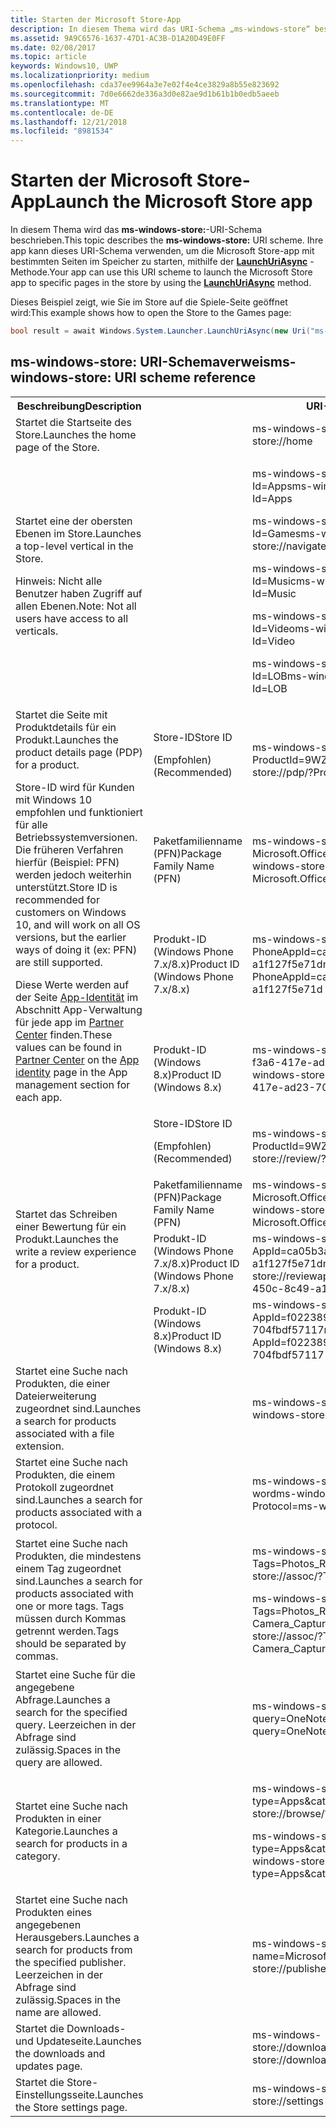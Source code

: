 ```yaml
---
title: Starten der Microsoft Store-App
description: In diesem Thema wird das URI-Schema „ms-windows-store“ beschrieben. Ihre app kann dieses URI-Schema verwenden, um die Microsoft Store-app mit bestimmten Seiten im Speicher zu starten.
ms.assetid: 9A9C6576-1637-47D1-AC3B-D1A20D49E0FF
ms.date: 02/08/2017
ms.topic: article
keywords: Windows10, UWP
ms.localizationpriority: medium
ms.openlocfilehash: cda37ee9964a3e7e02f4e4ce3829a8b55e823692
ms.sourcegitcommit: 7d0e6662de336a3d0e82ae9d1b61b1b0edb5aeeb
ms.translationtype: MT
ms.contentlocale: de-DE
ms.lasthandoff: 12/21/2018
ms.locfileid: "8981534"
---
```

# <a name="launch-the-microsoft-store-app"></a><span data-ttu-id="56221-105">Starten der Microsoft Store-App</span><span class="sxs-lookup"><span data-stu-id="56221-105">Launch the Microsoft Store app</span></span>



<span data-ttu-id="56221-106">In diesem Thema wird das **ms-windows-store:**-URI-Schema beschrieben.</span><span class="sxs-lookup"><span data-stu-id="56221-106">This topic describes the **ms-windows-store:** URI scheme.</span></span> <span data-ttu-id="56221-107">Ihre app kann dieses URI-Schema verwenden, um die Microsoft Store-app mit bestimmten Seiten im Speicher zu starten, mithilfe der [**LaunchUriAsync**](https://msdn.microsoft.com/library/windows/apps/hh701476) -Methode.</span><span class="sxs-lookup"><span data-stu-id="56221-107">Your app can use this URI scheme to launch the Microsoft Store app to specific pages in the store by using the [**LaunchUriAsync**](https://msdn.microsoft.com/library/windows/apps/hh701476) method.</span></span>

<span data-ttu-id="56221-108">Dieses Beispiel zeigt, wie Sie im Store auf die Spiele-Seite geöffnet wird:</span><span class="sxs-lookup"><span data-stu-id="56221-108">This example shows how to open the Store to the Games page:</span></span>

```cs
bool result = await Windows.System.Launcher.LaunchUriAsync(new Uri("ms-windows-store://navigatetopage/?Id=Games"));
```

## <a name="ms-windows-store-uri-scheme-reference"></a><span data-ttu-id="56221-109">ms-windows-store: URI-Schemaverweis</span><span class="sxs-lookup"><span data-stu-id="56221-109">ms-windows-store: URI scheme reference</span></span>

<table>
<tr><th><span data-ttu-id="56221-110">Beschreibung</span><span class="sxs-lookup"><span data-stu-id="56221-110">Description</span></span></th><th></th><th><span data-ttu-id="56221-111">URI-Schema</span><span class="sxs-lookup"><span data-stu-id="56221-111">URI scheme</span></span></th></tr>
<tr><td><span data-ttu-id="56221-112">Startet die Startseite des Store.</span><span class="sxs-lookup"><span data-stu-id="56221-112">Launches the home page of the Store.</span></span></td><td /><td><span data-ttu-id="56221-113">ms-windows-store://home</span><span class="sxs-lookup"><span data-stu-id="56221-113">ms-windows-store://home</span></span></td></tr>
<tr><td><span data-ttu-id="56221-114">Startet eine der obersten Ebenen im Store.</span><span class="sxs-lookup"><span data-stu-id="56221-114">Launches a top-level vertical in the Store.</span></span><p><span data-ttu-id="56221-115">Hinweis: Nicht alle Benutzer haben Zugriff auf allen Ebenen.</span><span class="sxs-lookup"><span data-stu-id="56221-115">Note: Not all users have access to all verticals.</span></span></p>
</td><td /><td>
<p><span data-ttu-id="56221-116">ms-windows-store://navigatetopage/?Id=Apps</span><span class="sxs-lookup"><span data-stu-id="56221-116">ms-windows-store://navigatetopage/?Id=Apps</span></span> </p>
<p><span data-ttu-id="56221-117">ms-windows-store://navigatetopage/?Id=Games</span><span class="sxs-lookup"><span data-stu-id="56221-117">ms-windows-store://navigatetopage/?Id=Games</span></span></p>
<p><span data-ttu-id="56221-118">ms-windows-store://navigatetopage/?Id=Music</span><span class="sxs-lookup"><span data-stu-id="56221-118">ms-windows-store://navigatetopage/?Id=Music</span></span></p>
<p><span data-ttu-id="56221-119">ms-windows-store://navigatetopage/?Id=Video</span><span class="sxs-lookup"><span data-stu-id="56221-119">ms-windows-store://navigatetopage/?Id=Video</span></span></p>
<p><span data-ttu-id="56221-120">ms-windows-store://navigatetopage/?Id=LOB</span><span class="sxs-lookup"><span data-stu-id="56221-120">ms-windows-store://navigatetopage/?Id=LOB</span></span></p>
</td>
</tr>
<tr>
<td rowspan="4"><span data-ttu-id="56221-121">Startet die Seite mit Produktdetails für ein Produkt.</span><span class="sxs-lookup"><span data-stu-id="56221-121">Launches the product details page (PDP) for a product.</span></span> <p><span data-ttu-id="56221-122">Store-ID wird für Kunden mit Windows 10 empfohlen und funktioniert für alle Betriebssystemversionen. Die früheren Verfahren hierfür (Beispiel: PFN) werden jedoch weiterhin unterstützt.</span><span class="sxs-lookup"><span data-stu-id="56221-122">Store ID is recommended for customers on Windows 10, and will work on all OS versions, but the earlier ways of doing it (ex: PFN) are still supported.</span></span></p>
<p><span data-ttu-id="56221-123">Diese Werte werden auf der Seite <a href="https://msdn.microsoft.com/library/windows/apps/mt148561.aspx">App-Identität</a> im Abschnitt App-Verwaltung für jede app im <a href="https://partner.microsoft.com/dashboard">Partner Center</a> finden.</span><span class="sxs-lookup"><span data-stu-id="56221-123">These values can be found in <a href="https://partner.microsoft.com/dashboard">Partner Center</a> on the <a href="https://msdn.microsoft.com/library/windows/apps/mt148561.aspx">App identity</a> page in the App management section for each app.</span></span></p>
</td>
<td>
<span data-ttu-id="56221-124">Store-ID</span><span class="sxs-lookup"><span data-stu-id="56221-124">Store ID</span></span> <p><span data-ttu-id="56221-125">(Empfohlen)</span><span class="sxs-lookup"><span data-stu-id="56221-125">(Recommended)</span></span></p>
</td>
<td>
<p><span data-ttu-id="56221-126">ms-windows-store://pdp/?ProductId=9WZDNCRFHVJL</span><span class="sxs-lookup"><span data-stu-id="56221-126">ms-windows-store://pdp/?ProductId=9WZDNCRFHVJL</span></span></p>
</td>
</tr>
<tr>
<td><span data-ttu-id="56221-127">Paketfamilienname (PFN)</span><span class="sxs-lookup"><span data-stu-id="56221-127">Package Family Name (PFN)</span></span></td>
<td><span data-ttu-id="56221-128">ms-windows-store://pdp/?PFN= Microsoft.Office.OneNote_8wekyb3d8bbwe</span><span class="sxs-lookup"><span data-stu-id="56221-128">ms-windows-store://pdp/?PFN= Microsoft.Office.OneNote_8wekyb3d8bbwe</span></span>
</td>
</tr>
<tr>
<td><span data-ttu-id="56221-129">Produkt-ID (Windows Phone 7.x/8.x)</span><span class="sxs-lookup"><span data-stu-id="56221-129">Product ID (Windows Phone 7.x/8.x)</span></span></td>
<td><span data-ttu-id="56221-130">ms-windows-store://pdp/?PhoneAppId=ca05b3ab-f157-450c-8c49-a1f127f5e71d</span><span class="sxs-lookup"><span data-stu-id="56221-130">ms-windows-store://pdp/?PhoneAppId=ca05b3ab-f157-450c-8c49-a1f127f5e71d</span></span></td>
</tr>
<tr>
<td><span data-ttu-id="56221-131">Produkt-ID (Windows 8.x)</span><span class="sxs-lookup"><span data-stu-id="56221-131">Product ID (Windows 8.x)</span></span></td>
<td><span data-ttu-id="56221-132">ms-windows-store://pdp/?AppId=f022389f-f3a6-417e-ad23-704fbdf57117</span><span class="sxs-lookup"><span data-stu-id="56221-132">ms-windows-store://pdp/?AppId=f022389f-f3a6-417e-ad23-704fbdf57117</span></span>
</td>
</tr>
<tr>
<td rowspan="4"><span data-ttu-id="56221-133">Startet das Schreiben einer Bewertung für ein Produkt.</span><span class="sxs-lookup"><span data-stu-id="56221-133">Launches the write a review experience for a product.</span></span></td>
<td><span data-ttu-id="56221-134">Store-ID</span><span class="sxs-lookup"><span data-stu-id="56221-134">Store ID</span></span> <p><span data-ttu-id="56221-135">(Empfohlen)</span><span class="sxs-lookup"><span data-stu-id="56221-135">(Recommended)</span></span></p></td>
<td><span data-ttu-id="56221-136">ms-windows-store://review/?ProductId=9WZDNCRFHVJL</span><span class="sxs-lookup"><span data-stu-id="56221-136">ms-windows-store://review/?ProductId=9WZDNCRFHVJL</span></span> </td>
</tr>
<tr>
<td><span data-ttu-id="56221-137">Paketfamilienname (PFN)</span><span class="sxs-lookup"><span data-stu-id="56221-137">Package Family Name (PFN)</span></span></td>
<td><span data-ttu-id="56221-138">ms-windows-store://review/?PFN= Microsoft.Office.OneNote_8wekyb3d8bbwe</span><span class="sxs-lookup"><span data-stu-id="56221-138">ms-windows-store://review/?PFN= Microsoft.Office.OneNote_8wekyb3d8bbwe</span></span>
</td>
</tr>
<tr>
<td><span data-ttu-id="56221-139">Produkt-ID (Windows Phone 7.x/8.x)</span><span class="sxs-lookup"><span data-stu-id="56221-139">Product ID (Windows Phone 7.x/8.x)</span></span></td>
<td><span data-ttu-id="56221-140">ms-windows-store://reviewapp/?AppId=ca05b3ab-f157-450c-8c49-a1f127f5e71d</span><span class="sxs-lookup"><span data-stu-id="56221-140">ms-windows-store://reviewapp/?AppId=ca05b3ab-f157-450c-8c49-a1f127f5e71d</span></span> </td>
</tr>
<tr>
<td><span data-ttu-id="56221-141">Produkt-ID (Windows 8.x)</span><span class="sxs-lookup"><span data-stu-id="56221-141">Product ID (Windows 8.x)</span></span></td>
<td><span data-ttu-id="56221-142">ms-windows-store://review/?AppId=f022389f-f3a6-417e-ad23-704fbdf57117</span><span class="sxs-lookup"><span data-stu-id="56221-142">ms-windows-store://review/?AppId=f022389f-f3a6-417e-ad23-704fbdf57117</span></span> </td>
</tr>
<tr>
<td><span data-ttu-id="56221-143">Startet eine Suche nach Produkten, die einer Dateierweiterung zugeordnet sind.</span><span class="sxs-lookup"><span data-stu-id="56221-143">Launches a search for products associated with a file extension.</span></span> </td>
<td />
<td><span data-ttu-id="56221-144">ms-windows-store://assoc/?FileExt=pdf</span><span class="sxs-lookup"><span data-stu-id="56221-144">ms-windows-store://assoc/?FileExt=pdf</span></span>
</td>
</tr>
<tr>
<td><span data-ttu-id="56221-145">Startet eine Suche nach Produkten, die einem Protokoll zugeordnet sind.</span><span class="sxs-lookup"><span data-stu-id="56221-145">Launches a search for products associated with a protocol.</span></span></td>
<td />
<td><span data-ttu-id="56221-146">ms-windows-store://assoc/?Protocol=ms-word</span><span class="sxs-lookup"><span data-stu-id="56221-146">ms-windows-store://assoc/?Protocol=ms-word</span></span> </td>
</tr>
<tr>
<td><span data-ttu-id="56221-147">Startet eine Suche nach Produkten, die mindestens einem Tag zugeordnet sind.</span><span class="sxs-lookup"><span data-stu-id="56221-147">Launches a search for products associated with one or more tags.</span></span> <span data-ttu-id="56221-148">Tags müssen durch Kommas getrennt werden.</span><span class="sxs-lookup"><span data-stu-id="56221-148">Tags should be separated by commas.</span></span>
</td>
<td />
<td>
<p><span data-ttu-id="56221-149">ms-windows-store://assoc/?Tags=Photos_Rich_Media_Edit</span><span class="sxs-lookup"><span data-stu-id="56221-149">ms-windows-store://assoc/?Tags=Photos_Rich_Media_Edit</span></span> </p>
<p><span data-ttu-id="56221-150">ms-windows-store://assoc/?Tags=Photos_Rich_Media_Edit, Camera_Capture_App</span><span class="sxs-lookup"><span data-stu-id="56221-150">ms-windows-store://assoc/?Tags=Photos_Rich_Media_Edit, Camera_Capture_App</span></span></p>
</td>
</tr>
<tr>
<td>
<span data-ttu-id="56221-151">Startet eine Suche für die angegebene Abfrage.</span><span class="sxs-lookup"><span data-stu-id="56221-151">Launches a search for the specified query.</span></span> <span data-ttu-id="56221-152">Leerzeichen in der Abfrage sind zulässig.</span><span class="sxs-lookup"><span data-stu-id="56221-152">Spaces in the query are allowed.</span></span>
</td>
<td />
<td><span data-ttu-id="56221-153">ms-windows-store://search/?query=OneNote</span><span class="sxs-lookup"><span data-stu-id="56221-153">ms-windows-store://search/?query=OneNote</span></span> </td>
</tr>
<tr>
<td><span data-ttu-id="56221-154">Startet eine Suche nach Produkten in einer Kategorie.</span><span class="sxs-lookup"><span data-stu-id="56221-154">Launches a search for products in a category.</span></span></td>
<td />
<td>
<p><span data-ttu-id="56221-155">ms-windows-store://browse/?type=Apps&amp;cat=Productivity</span><span class="sxs-lookup"><span data-stu-id="56221-155">ms-windows-store://browse/?type=Apps&amp;cat=Productivity</span></span></p>
<p><span data-ttu-id="56221-156">ms-windows-store://browse/?type=Apps&amp;cat=Health+%26+fitness</span><span class="sxs-lookup"><span data-stu-id="56221-156">ms-windows-store://browse/?type=Apps&amp;cat=Health+%26+fitness</span></span> </p>
</td>
</tr>
<tr>
<td><span data-ttu-id="56221-157">Startet eine Suche nach Produkten eines angegebenen Herausgebers.</span><span class="sxs-lookup"><span data-stu-id="56221-157">Launches a search for products from the specified publisher.</span></span> <span data-ttu-id="56221-158">Leerzeichen in der Abfrage sind zulässig.</span><span class="sxs-lookup"><span data-stu-id="56221-158">Spaces in the name are allowed.</span></span>
</td>
<td />
<td><span data-ttu-id="56221-159">ms-windows-store://publisher/?name=Microsoft Corporation</span><span class="sxs-lookup"><span data-stu-id="56221-159">ms-windows-store://publisher/?name=Microsoft Corporation</span></span>
</td>
</tr>
<tr><td><span data-ttu-id="56221-160">Startet die Downloads- und Updateseite.</span><span class="sxs-lookup"><span data-stu-id="56221-160">Launches the downloads and updates page.</span></span></td>
<td />
<td><span data-ttu-id="56221-161">ms-windows-store://downloadsandupdates</span><span class="sxs-lookup"><span data-stu-id="56221-161">ms-windows-store://downloadsandupdates</span></span> </td>
</tr>
<tr>
<td><span data-ttu-id="56221-162">Startet die Store-Einstellungsseite.</span><span class="sxs-lookup"><span data-stu-id="56221-162">Launches the Store settings page.</span></span></td>
<td />
<td><span data-ttu-id="56221-163">ms-windows-store://settings</span><span class="sxs-lookup"><span data-stu-id="56221-163">ms-windows-store://settings</span></span> </td>
</tr>
</table>

 

 
